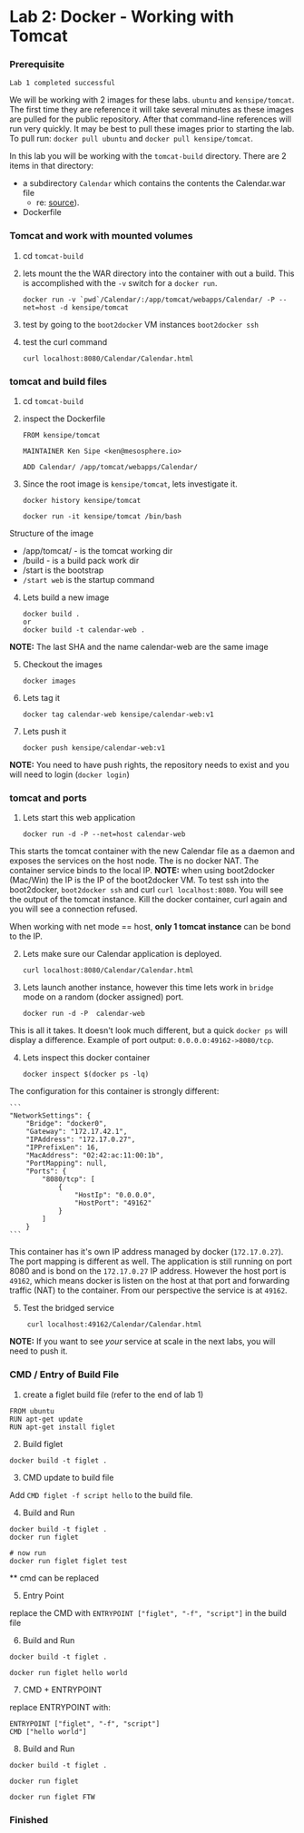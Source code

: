 # Lab 2: Docker - Working with Tomcat

### Prerequisite
	Lab 1 completed successful

We will be working with 2 images for these labs.  `ubuntu` and `kensipe/tomcat`.  The first time they are reference it will take several minutes as these images are pulled for the public repository.  After that command-line references will run very quickly.  It may be best to pull these images prior to starting the lab.  To pull run: `docker pull ubuntu` and `docker pull kensipe/tomcat`.

In this lab you will be working with the `tomcat-build` directory.  There are 2 items in that directory:

* a subdirectory `Calendar` which contains the contents the Calendar.war file
	* re: [source](https://gwt-examples.googlecode.com/files/Calendar.war)).  
* Dockerfile



### Tomcat and work with mounted volumes

1. cd `tomcat-build`

2. lets mount the the WAR directory into the container with out a build.  This is accomplished with the `-v` switch for a `docker run`.


	```
	docker run -v `pwd`/Calendar/:/app/tomcat/webapps/Calendar/ -P --net=host -d kensipe/tomcat
	```

3. test by going to the `boot2docker` VM instances `boot2docker ssh`
4. test the curl command

	```
	curl localhost:8080/Calendar/Calendar.html
	```

### tomcat and build files


1. cd `tomcat-build`

2. inspect the Dockerfile

	```
	FROM kensipe/tomcat

	MAINTAINER Ken Sipe <ken@mesosphere.io>

	ADD Calendar/ /app/tomcat/webapps/Calendar/
	```
3. Since the root image is `kensipe/tomcat`, lets investigate it.

	```
	docker history kensipe/tomcat
	```
	```
	docker run -it kensipe/tomcat /bin/bash
	```
Structure of the image

* /app/tomcat/ - is the tomcat working dir
* /build - is a build pack work dir
* /start is the bootstrap
* `/start web` is the startup command

4. Lets build a new image

	```
	docker build .
	or
	docker build -t calendar-web .
	```
**NOTE:** The last SHA and the name calendar-web are the same image

5. Checkout the images

	```
	docker images
	```

6. Lets tag it

	```
	docker tag calendar-web kensipe/calendar-web:v1
	```

7. Lets push it

	```
	docker push kensipe/calendar-web:v1
	```
**NOTE:** You need to have push rights, the repository needs to exist and you will need to login (`docker login`)

### tomcat and ports

1. Lets start this web application

	```
	docker run -d -P --net=host calendar-web
	```

This starts the tomcat container with the new Calendar file as a daemon and exposes the services on the host node.  The is no docker NAT.  The container service binds to the local IP.  **NOTE:** when using boot2docker (Mac/Win) the IP is the IP of the boot2docker VM.  To test ssh into the boot2docker, `boot2docker ssh` and curl `curl localhost:8080`.   You will see the output of the tomcat instance.  Kill the docker container, curl again and you will see a connection refused.

When working with net mode == host, **only 1 tomcat instance** can be bond to the IP.  

2. Lets make sure our Calendar application is deployed.

	```
	curl localhost:8080/Calendar/Calendar.html
	```

3. Lets launch another instance, however this time lets work in `bridge` mode on a random (docker assigned) port.

	```
	docker run -d -P  calendar-web
	```
This is all it takes. It doesn't look much different, but a quick `docker ps` will display a difference.  Example of port output: `0.0.0.0:49162->8080/tcp`.

4. Lets inspect this docker container

	```
	docker inspect $(docker ps -lq)
	```
The configuration for this container is strongly different:

	```
	"NetworkSettings": {
        "Bridge": "docker0",
        "Gateway": "172.17.42.1",
        "IPAddress": "172.17.0.27",
        "IPPrefixLen": 16,
        "MacAddress": "02:42:ac:11:00:1b",
        "PortMapping": null,
        "Ports": {
            "8080/tcp": [
                {
                    "HostIp": "0.0.0.0",
                    "HostPort": "49162"
                }
            ]
        }
	```
This container has it's own IP address managed by docker (`172.17.0.27`).  The port mapping is different as well.  The application is still running on port 8080 and is bond on the `172.17.0.27` IP address.  However the host port is `49162`, which means docker is listen on the host at that port and forwarding traffic (NAT) to the container.  From our perspective the service is at `49162`.

5. Test the bridged service

	```
	 curl localhost:49162/Calendar/Calendar.html
	 ```

**NOTE:** If you want to see *your* service at scale in the next labs, you will need to push it.

### CMD / Entry of Build File

1. create a figlet build file (refer to the end of lab 1)

```
FROM ubuntu
RUN apt-get update
RUN apt-get install figlet
```

2. Build figlet

`docker build -t figlet .`

3. CMD update to build file

Add `CMD figlet -f script hello` to the build file.

4. Build and Run

```
docker build -t figlet .
docker run figlet

# now run
docker run figlet figlet test
```
** cmd can be replaced

5. Entry Point

replace the CMD with `ENTRYPOINT ["figlet", "-f", "script"]` in the build file

6. Build and Run

```
docker build -t figlet .

docker run figlet hello world
```

7. CMD + ENTRYPOINT

replace ENTRYPOINT with:

```
ENTRYPOINT ["figlet", "-f", "script"]
CMD ["hello world"]
```

8. Build and Run

```
docker build -t figlet .

docker run figlet

docker run figlet FTW
```

### Finished
